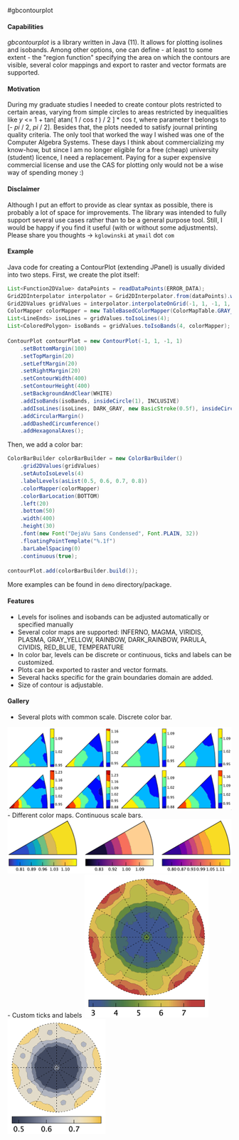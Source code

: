 #gbcontourplot

#### Capabilities
*gbcontourplot* is a library written in Java (11). It allows for plotting isolines and isobands.
Among other options, one can define - at least to some extent - the "region function" specifying the area on which the contours are
visible, several color mappings and export to raster and vector formats are supported.

#### Motivation
During my graduate studies I needed to create contour plots restricted
to certain areas, varying from simple circles to areas restricted by
inequalities like *y* <= 1 + tan[ atan( 1 / cos *t* ) / 2 ] * cos *t*, where parameter t belongs to [- *pi* / 2, *pi* / 2].
Besides that, the plots needed to satisfy journal printing quality criteria.
The only tool that worked the way I wished was one of the Computer Algebra Systems.
These days I think about commercializing my know-how, but
since I am no longer eligible for a free (cheap) university (student) licence, I need a replacement.
Paying for a super expensive commercial license and use the CAS for plotting only would not be a wise
way of spending money :)

#### Disclaimer
Although I put an effort to provide as clear syntax as possible, there is probably a lot of space for improvements.
The library was intended to fully support several use cases rather than to be a general purpose tool.
Still, I would be happy if you find it useful (with or without some adjustments). 
Please share you thoughts -> ```kglowinski``` at ```ymail``` dot ```com```

#### Example
Java code for creating a ContourPlot (extending JPanel) is usually divided into
two steps.
First, we create the plot itself:
```java
List<Function2DValue> dataPoints = readDataPoints(ERROR_DATA);
Grid2DInterpolator interpolator = Grid2DInterpolator.from(dataPoints).withMaxNearest(7);
Grid2DValues gridValues = interpolator.interpolateOnGrid(-1, 1, -1, 1, 100, 100);
ColorMapper colorMapper = new TableBasedColorMapper(ColorMapTable.GRAY_YELLOW.name());
List<LineEnds> isoLines = gridValues.toIsoLines(4);
List<ColoredPolygon> isoBands = gridValues.toIsoBands(4, colorMapper);

ContourPlot contourPlot = new ContourPlot(-1, 1, -1, 1)
    .setBottomMargin(100)
    .setTopMargin(20)
    .setLeftMargin(20)
    .setRightMargin(20)
    .setContourWidth(400)
    .setContourHeight(400)
    .setBackgroundAndClear(WHITE)
    .addIsoBands(isoBands, insideCircle(1), INCLUSIVE)
    .addIsoLines(isoLines, DARK_GRAY, new BasicStroke(0.5f), insideCircle(1), EXCLUSIVE)
    .addCircularMargin()
    .addDashedCircumference()
    .addHexagonalAxes();
```
Then, we add a color bar:
```java
ColorBarBuilder colorBarBuilder = new ColorBarBuilder()
    .grid2DValues(gridValues)
    .setAutoIsoLevels(4)
    .labelLevels(asList(0.5, 0.6, 0.7, 0.8))
    .colorMapper(colorMapper)
    .colorBarLocation(BOTTOM)
    .left(20)
    .bottom(50)
    .width(400)
    .height(30)
    .font(new Font("DejaVu Sans Condensed", Font.PLAIN, 32))
    .floatingPointTemplate("%.1f")
    .barLabelSpacing(0)
    .continuous(true);

contourPlot.add(colorBarBuilder.build());

```
More examples can be found in ```demo``` directory/package.

#### Features

- Levels for isolines and isobands can be adjusted automatically
or specified manually
- Several color maps are supported: INFERNO, MAGMA, VIRIDIS, PLASMA, GRAY_YELLOW, RAINBOW, DARK_RAINBOW, PARULA, CIVIDIS, RED_BLUE, TEMPERATURE
- In color bar, levels can be discrete or continuous, ticks and labels can
be customized.
- Plots can be exported to raster and vector formats.
- Several hacks specific for the grain boundaries domain are added.
- Size of contour is adjustable.

#### Gallery

- Several plots with common scale. Discrete color bar.
<img src="img/ZrO2.png" width="640"/>
- Different color maps. Continuous scale bars.
<img src="img/TiGBPD.png" width="600"/>
- Custom ticks and labels
<img src="img/TiGBCD.png" width="280"/>
<img src="img/TiGBCDerror.png" width="220"/>

